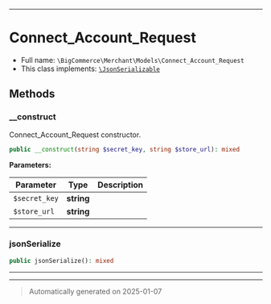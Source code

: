 ***

# Connect_Account_Request





* Full name: `\BigCommerce\Merchant\Models\Connect_Account_Request`
* This class implements:
[`\JsonSerializable`](./classes/JsonSerializable.md)




## Methods


### __construct

Connect_Account_Request constructor.

```php
public __construct(string $secret_key, string $store_url): mixed
```








**Parameters:**

| Parameter | Type | Description |
|-----------|------|-------------|
| `$secret_key` | **string** |  |
| `$store_url` | **string** |  |





***

### jsonSerialize



```php
public jsonSerialize(): mixed
```












***


***
> Automatically generated on 2025-01-07
